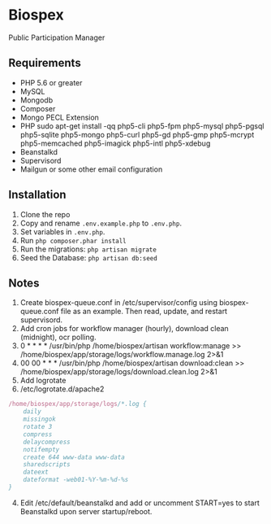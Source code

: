 Biospex
=======

Public Participation Manager

Requirements
------------

 - PHP 5.6 or greater
 - MySQL
 - Mongodb
 - Composer
 - Mongo PECL Extension
 - PHP sudo apt-get install -qq php5-cli php5-fpm php5-mysql php5-pgsql php5-sqlite php5-mongo php5-curl php5-gd php5-gmp php5-mcrypt php5-memcached php5-imagick php5-intl php5-xdebug
 - Beanstalkd
 - Supervisord
 - Mailgun or some other email configuration


Installation
------------

1. Clone the repo
2. Copy and rename ```.env.example.php``` to ```.env.php```.
3. Set variables in ```.env.php```.
6. Run ```php composer.phar install```
7. Run the migrations: ```php artisan migrate```
8. Seed the Database: ```php artisan db:seed```

Notes
-----
1. Create biospex-queue.conf in /etc/supervisor/config using biospex-queue.conf file as an example. Then read, update, and restart supervisord.
2. Add cron jobs for workflow manager (hourly), download clean (midnight), ocr polling.
  1. 0 * * * * /usr/bin/php /home/biospex/artisan workflow:manage >> /home/biospex/app/storage/logs/workflow.manage.log 2>&1
  2. 00 00 * * * /usr/bin/php /home/biospex/artisan download:clean >> /home/biospex/app/storage/logs/download.clean.log 2>&1
3. Add logrotate
  1. /etc/logrotate.d/apache2
```Nix
/home/biospex/app/storage/logs/*.log {
    daily
    missingok
    rotate 3
    compress
    delaycompress
    notifempty
    create 644 www-data www-data
    sharedscripts
    dateext
    dateformat -web01-%Y-%m-%d-%s
}
```
4. Edit /etc/default/beanstalkd and add or uncomment START=yes to start Beanstalkd upon server startup/reboot.



